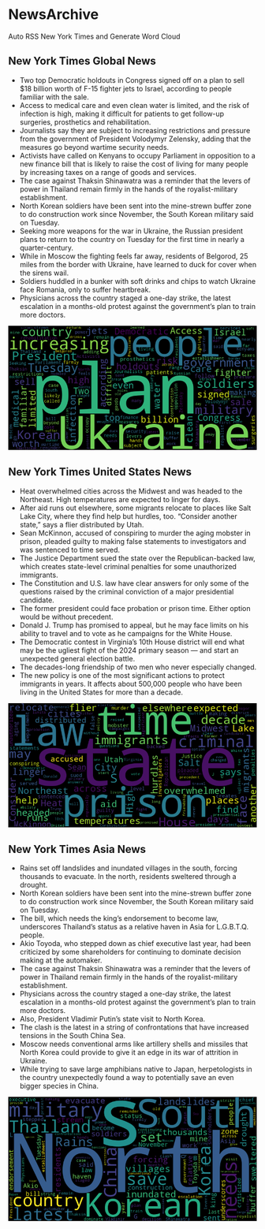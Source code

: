 # NewsArchive
Auto RSS New York Times and Generate Word Cloud

## New York Times Global News
* Two top Democratic holdouts in Congress signed off on a plan to sell $18 billion worth of F-15 fighter jets to Israel, according to people familiar with the sale.
* Access to medical care and even clean water is limited, and the risk of infection is high, making it difficult for patients to get follow-up surgeries, prosthetics and rehabilitation.
* Journalists say they are subject to increasing restrictions and pressure from the government of President Volodymyr Zelensky, adding that the measures go beyond wartime security needs.
* Activists have called on Kenyans to occupy Parliament in opposition to a new finance bill that is likely to raise the cost of living for many people by increasing taxes on a range of goods and services.
* The case against Thaksin Shinawatra was a reminder that the levers of power in Thailand remain firmly in the hands of the royalist-military establishment.
* North Korean soldiers have been sent into the mine-strewn buffer zone to do construction work since November, the South Korean military said on Tuesday.
* ​Seeking more weapons for the war in Ukraine, the Russian president plans to return to the country on Tuesday for the first time in nearly a quarter-century.
* While in Moscow the fighting feels far away, residents of Belgorod, 25 miles from the border with Ukraine, have learned to duck for cover when the sirens wail.
* Soldiers huddled in a bunker with soft drinks and chips to watch Ukraine face Romania, only to suffer heartbreak.
* Physicians across the country staged a one-day strike, the latest escalation in a months-old protest against the government’s plan to train more doctors.

![Global](./global.png)
## New York Times United States News
* Heat overwhelmed cities across the Midwest and was headed to the Northeast. High temperatures are expected to linger for days.
* After aid runs out elsewhere, some migrants relocate to places like Salt Lake City, where they find help but hurdles, too. “Consider another state,” says a flier distributed by Utah.
* Sean McKinnon, accused of conspiring to murder the aging mobster in prison, pleaded guilty to making false statements to investigators and was sentenced to time served.
* The Justice Department sued the state over the Republican-backed law, which creates state-level criminal penalties for some unauthorized immigrants.
* The Constitution and U.S. law have clear answers for only some of the questions raised by the criminal conviction of a major presidential candidate.
* The former president could face probation or prison time. Either option would be without precedent.
* Donald J. Trump has promised to appeal, but he may face limits on his ability to travel and to vote as he campaigns for the White House.
* The Democratic contest in Virginia’s 10th House district will end what may be the ugliest fight of the 2024 primary season — and start an unexpected general election battle.
* The decades-long friendship of two men who never especially changed.
* The new policy is one of the most significant actions to protect immigrants in years. It affects about 500,000 people who have been living in the United States for more than a decade.

![US](./usnews.png)
## New York Times Asia News
* Rains set off landslides and inundated villages in the south, forcing thousands to evacuate. In the north, residents sweltered through a drought.
* North Korean soldiers have been sent into the mine-strewn buffer zone to do construction work since November, the South Korean military said on Tuesday.
* The bill, which needs the king’s endorsement to become law, underscores Thailand’s status as a relative haven in Asia for L.G.B.T.Q. people.
* Akio Toyoda, who stepped down as chief executive last year, had been criticized by some shareholders for continuing to dominate decision making at the automaker.
* The case against Thaksin Shinawatra was a reminder that the levers of power in Thailand remain firmly in the hands of the royalist-military establishment.
* Physicians across the country staged a one-day strike, the latest escalation in a months-old protest against the government’s plan to train more doctors.
* Also, President Vladimir Putin’s state visit to North Korea.
* The clash is the latest in a string of confrontations that have increased tensions in the South China Sea.
* Moscow needs conventional arms like artillery shells and missiles that North Korea could provide to give it an edge in its war of attrition in Ukraine.
* While trying to save large amphibians native to Japan, herpetologists in the country unexpectedly found a way to potentially save an even bigger species in China.

![Asian](./asian.png)
